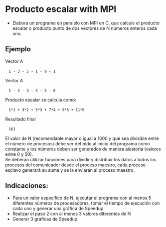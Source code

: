# Producto escalar with MPI

- Elabora un programa en paralelo con MPI en C, que calcule el producto escalar o producto punto de  dos vectores de N números enteros cada uno. 

## Ejemplo

Vector A

` ` `
1 - 3 - 5 - 1 - 9 - 1
` ` `

Vector A

` ` `
1 - 2 - 3 - 4 - 5 - 6
` ` `

Producto escalar se calcula como: 

` ` `
1*1 + 3*2 + 5*3 + 7*4 + 9*5 + 11*6 
` ` `

Resultado final 

` ` `
161 
` ` `

El valor de N (recomendable mayor o igual a 1000 y que sea divisible entre el número de procesos) debe  ser definido al inicio del programa como constante y los números deben ser generados de manera  aleatoria (valores entre 0 y 50).  
Se deberán utilizar funciones para dividir y distribuir los datos a todos los procesos del comunicador  desde el proceso maestro, cada proceso esclavo generará su suma y se la enviarán al proceso maestro. 

## Indicaciones: 

- Para un valor específico de N, ejecutar el programa con al menos 5 diferentes números de  procesadores, tomar el tiempo de ejecución con cada uno y generar una gráfica de Speedup. 
- Realizar el paso 2 con al menos 3 valores diferentes de N 
- Generar 3 gráficas de Speedup.
